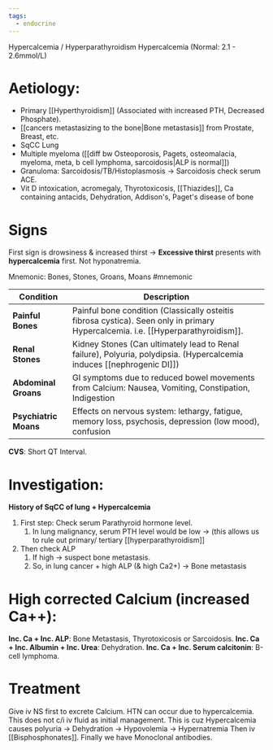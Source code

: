 ```yaml
---
tags:
  - endocrine
---
```

Hypercalcemia / Hyperparathyroidism 
Hypercalcemia (Normal: 2.1 - 2.6mmol/L)
# Aetiology:
- Primary [[Hyperthyroidism]] (Associated with increased PTH, Decreased Phosphate). 
- [[cancers metastasizing to the bone|Bone metastasis]] from Prostate, Breast, etc. 
- SqCC Lung
- Multiple myeloma ([[diff bw Osteoporosis, Pagets, osteomalacia, myeloma, meta, b cell lymphoma, sarcoidosis|ALP is normal]])
- Granuloma: Sarcoidosis/TB/Histoplasmosis -> Sarcoidosis check serum ACE. 
- Vit D intoxication, acromegaly, Thyrotoxicosis, [[Thiazides]], Ca containing antacids, Dehydration, Addison's, Paget's disease of bone
# Signs
First sign is drowsiness & increased thirst -> **Excessive thirst** presents with **hypercalcemia** first. Not hyponatremia.

Mnemonic: Bones, Stones, Groans, Moans #mnemonic 

| **Condition**             | Description                                                                                                                      |
| --------------------- | -------------------------------------------------------------------------------------------------------------------------------- |
| **Painful Bones**     | Painful bone condition (Classically osteitis fibrosa cystica). Seen only in primary Hypercalcemia. i.e. [[Hyperparathyroidism]]. |
| **Renal Stones**      | Kidney Stones (Can ultimately lead to Renal failure), Polyuria, polydipsia. (Hypercalcemia induces [[nephrogenic DI]])           |
| **Abdominal Groans**  | GI symptoms due to reduced bowel movements from Calcium: Nausea, Vomiting, Constipation, Indigestion                             |
| **Psychiatric Moans** | Effects on nervous system: lethargy, fatigue, memory loss, psychosis, depression (low mood), confusion                           |
**CVS**: Short QT Interval.

# Investigation:
**History of SqCC of lung + Hypercalcemia**
1. First step: Check serum Parathyroid hormone level.
	1. In lung malignancy, serum PTH level would be low -> (this allows us to rule out primary/ tertiary [[hyperparathyroidism]]
2. Then check ALP
	1. If high -> suspect bone metastasis.
	2. So, in lung cancer + high ALP (& high Ca2+) -> Bone metastasis

# High corrected Calcium (increased Ca++):
**Inc. Ca + Inc. ALP**: Bone Metastasis, Thyrotoxicosis or Sarcoidosis.
**Inc. Ca + Inc. Albumin + Inc. Urea**: Dehydration.
**Inc. Ca + Inc. Serum calcitonin**: B-cell lymphoma.

# Treatment
Give iv NS first to excrete Calcium.
	HTN can occur due to hypercalcemia. This does not c/i iv fluid as initial management.
	This is cuz Hypercalcemia causes polyuria -> Dehydration -> Hypovolemia -> Hypernatremia
Then iv [[Bisphosphonates]].
Finally we have Monoclonal antibodies. 